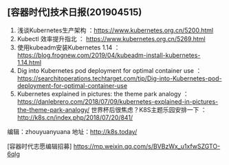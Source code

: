 ## [容器时代]技术日报(201904515)

1. 浅谈Kubernetes生产架构 ：https://www.kubernetes.org.cn/5200.html
2. Kubectl 效率提升指北 ： https://www.kubernetes.org.cn/5269.html
3. 使用kubeadm安装Kubernetes 1.14 ： https://blog.frognew.com/2019/04/kubeadm-install-kubernetes-1.14.html
4. Dig into Kubernetes pod deployment for optimal container use ： https://searchitoperations.techtarget.com/tip/Dig-into-Kubernetes-pod-deployment-for-optimal-container-use
5. Kubernetes explained in pictures: the theme park analogy ： https://danlebrero.com/2018/07/09/kubernetes-explained-in-pictures-the-theme-park-analogy/
   世界杯后很焦虑？K8S主题乐园安排一下 ： http://k8s.cn/index.php/2018/07/20/841/

编辑：zhouyuanyuana
地址：http://k8s.today/

[容器时代志愿编辑招募] https://mp.weixin.qq.com/s/BVBzWx_u1xfwSZGTO-6qlg
